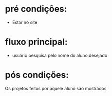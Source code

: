 # pré condições:
- Estar no site

# fluxo principal:
- usuário pesquisa pelo nome do aluno desejado

# pós condições:
Os projetos feitos por aquele aluno são mostrados

